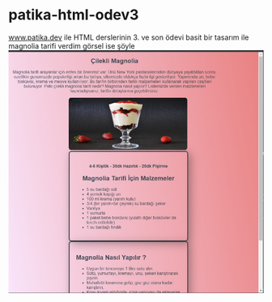 # patika-html-odev3
www.patika.dev ile HTML derslerinin 3. ve son ödevi
basit bir tasarım ile magnolia tarifi verdim görsel ise şöyle
![sadas](html3-odev-ss.jfif)
